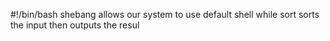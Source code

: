 #!/bin/bash
shebang allows our system to use default shell while sort sorts the input then outputs the resul
